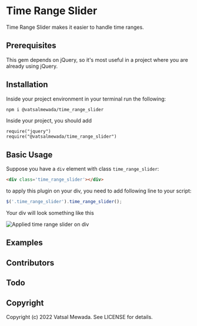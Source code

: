 # Time Range Slider

Time Range Slider makes it easier to handle time ranges.

## Prerequisites

This gem depends on jQuery, so it's most useful in a project where you are already using jQuery.

## Installation

Inside your project environment in your terminal run the following:

```bash
npm i @vatsalmewada/time_range_slider
```

Inside your project, you should add

    require("jquery")
    require("@vatsalmewada/time_range_slider")

## Basic Usage

Suppose you have a `div` element with class `time_range_slider`:
```html
<div class='time_range_slider'></div>
```

to apply this plugin on your div, you need to add following line to your script:
```js
$('.time_range_slider').time_range_slider();
```
Your div will look something like this

![Applied time range slider on div](https://ibb.co/HN45BFf)


## Examples

## Contributors

## Todo

## Copyright

Copyright (c) 2022 Vatsal Mewada. See LICENSE for details.

